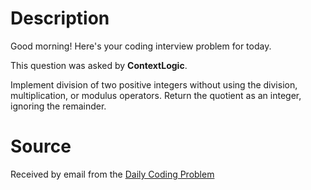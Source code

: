 # Description

Good morning! Here's your coding interview problem for today.

This question was asked by **ContextLogic**.

Implement division of two positive integers without using the division, multiplication, or modulus operators. Return the quotient as an integer, ignoring the remainder.

# Source

Received by email from the [Daily Coding Problem](https://www.dailycodingproblem.com)
